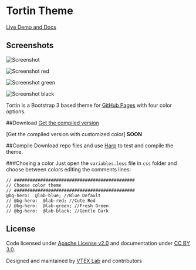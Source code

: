 # Tortin Theme
[Live Demo and Docs](http://vtex.github.io/tortin)

## Screenshots
![Screenshot](http://i.minus.com/iiylMBLjsgCzj.png)

![Screenshot red](http://minus.com/i/ssgRF9tcUHU0)

![Screenshot green](http://i.minus.com/jbb3xlprFDhmkZ.png)

![Screenshot black](http://i.minus.com/i74CW0rF3fjhr.png)

Tortin is a Bootstrap 3 based theme for [GitHub Pages](http://pages.github.com/) with four color options.

##Download
[Get the compiled version](https://github.com/vtex/tortin/archive/gh-pages.zip)

[Get the compiled version with customized color]  **SOON**

##Compile
Download repo files and use [Harp](http://harpjs.com) to test and compile the theme.

###Chosing a color
Just open the `variables.less` file in `css` folder and choose between colors editing the comments lines:

```less
// ##############################################
// Choose color theme
// ##############################################
@bg-hero:  @lab-blue; //Blue Default
// @bg-hero:  @lab-red; //Cute Red
// @bg-hero:  @lab-green; //Fresh Green
// @bg-hero:  @lab-black; //Gentle Dark
```

## License

Code licensed under [Apache License v2.0](http://www.apache.org/licenses/LICENSE-2.0) and documentation under [CC BY 3.0](http://creativecommons.org/licenses/by/3.0/).

Designed and maintained by [VTEX Lab](http://lab.vtex.com/) and contributors
